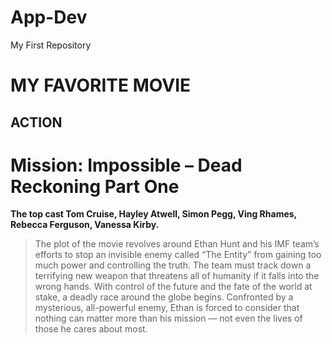 # App-Dev
My First Repository
# MY FAVORITE MOVIE
## ACTION

# Mission: Impossible – Dead Reckoning Part One
**The top cast Tom Cruise, Hayley Atwell, Simon Pegg, Ving Rhames, Rebecca Ferguson, 
Vanessa Kirby.**

   > The plot of the movie revolves around Ethan Hunt and his IMF team’s efforts to stop an invisible enemy called “The Entity” from gaining too much power and controlling the truth. The team must track down a terrifying new weapon that threatens all of humanity if it falls into the wrong hands. With control of the future and the fate of the world at stake, a deadly race around the globe begins. Confronted by a mysterious, all-powerful enemy, Ethan is forced to consider that nothing can matter more than his mission — not even the lives of those he cares about most. 
  
